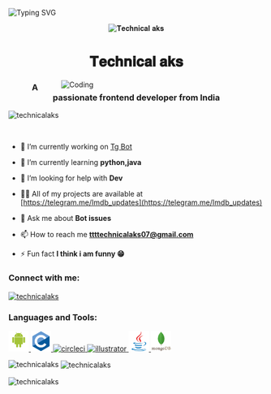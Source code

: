 ![Typing SVG](https://readme-typing-svg.herokuapp.com/?lines=𝗛𝗲𝗹𝗹𝗼+𝗺𝘆+𝗻𝗮𝗺𝗲+𝗶𝘀+𝘁𝗲𝗰𝗵𝗻𝗶𝗰𝗮𝗹+𝗮𝗸𝘀+!;𝗮𝗻𝗱+𝗼𝘂𝗿+𝘁𝗲𝗮𝗺+𝗶𝘀+𝗶𝗺𝗱𝗯+𝘁𝗲𝗮𝗺!)
</p>

<p align="center">
  <img src="https://graph.org/file/3b713bc7b34eafeaf4b4f.jpg" alt="𝐓𝐞𝐜𝐡𝐧𝐢𝐜𝐚𝐥 𝐚𝐤𝐬">
</p>
<h1 align="center">
  𝐓𝐞𝐜𝐡𝐧𝐢𝐜𝐚𝐥 𝐚𝐤𝐬
</h1>

<img align="right" alt="Coding" width="400" src="https://miro.medium.com/max/1360/0*7Q3yvSIv_t0ioJ-Z.gif">
<h3 align="center">A passionate frontend developer from India</h3>

<p align="left"> <img src="https://komarev.com/ghpvc/?username=technicalaks&label=Profile%20views&color=0e75b6&style=flat" alt="technicalaks" /> </p>

<p align="left"> <a href="https://twitter.com/" target="blank"><img src="https://img.shields.io/twitter/follow/?logo=twitter&style=for-the-badge" alt="" /></a> </p>

- 🔭 I’m currently working on [Tg Bot](https://telegram.me/Imdb_updates)

- 🌱 I’m currently learning **python,java**

- 🤝 I’m looking for help with **Dev**

- 👨‍💻 All of my projects are available at [https://telegram.me/Imdb_updates](https://telegram.me/Imdb_updates)

- 💬 Ask me about **Bot issues**

- 📫 How to reach me **ttttechnicalaks07@gmail.com**

- ⚡ Fun fact **I think i am funny 😁**

<h3 align="left">Connect with me:</h3>
<p align="left">
<a href="https://dev.to/technicalaks" target="blank"><img align="center" src="https://raw.githubusercontent.com/rahuldkjain/github-profile-readme-generator/master/src/images/icons/Social/devto.svg" alt="technicalaks" height="30" width="40" /></a>
</p>

<h3 align="left">Languages and Tools:</h3>
<p align="left"> <a href="https://developer.android.com" target="_blank" rel="noreferrer"> <img src="https://raw.githubusercontent.com/devicons/devicon/master/icons/android/android-original-wordmark.svg" alt="android" width="40" height="40"/> </a> <a href="https://www.cprogramming.com/" target="_blank" rel="noreferrer"> <img src="https://raw.githubusercontent.com/devicons/devicon/master/icons/c/c-original.svg" alt="c" width="40" height="40"/> </a> <a href="https://circleci.com" target="_blank" rel="noreferrer"> <img src="https://www.vectorlogo.zone/logos/circleci/circleci-icon.svg" alt="circleci" width="40" height="40"/> </a> <a href="https://www.adobe.com/in/products/illustrator.html" target="_blank" rel="noreferrer"> <img src="https://www.vectorlogo.zone/logos/adobe_illustrator/adobe_illustrator-icon.svg" alt="illustrator" width="40" height="40"/> </a> <a href="https://www.java.com" target="_blank" rel="noreferrer"> <img src="https://raw.githubusercontent.com/devicons/devicon/master/icons/java/java-original.svg" alt="java" width="40" height="40"/> </a> <a href="https://www.mongodb.com/" target="_blank" rel="noreferrer"> <img src="https://raw.githubusercontent.com/devicons/devicon/master/icons/mongodb/mongodb-original-wordmark.svg" alt="mongodb" width="40" height="40"/> </a> </p>

<p><img align="left" src="https://github-readme-stats.vercel.app/api/top-langs?username=technicalaks&show_icons=true&locale=en&layout=compact" alt="technicalaks" /></p>

<p>&nbsp;<img align="center" src="https://github-readme-stats.vercel.app/api?username=technicalaks&show_icons=true&locale=en" alt="technicalaks" /></p>

<p><img align="center" src="https://github-readme-streak-stats.herokuapp.com/?user=technicalaks&" alt="technicalaks" /></p>
